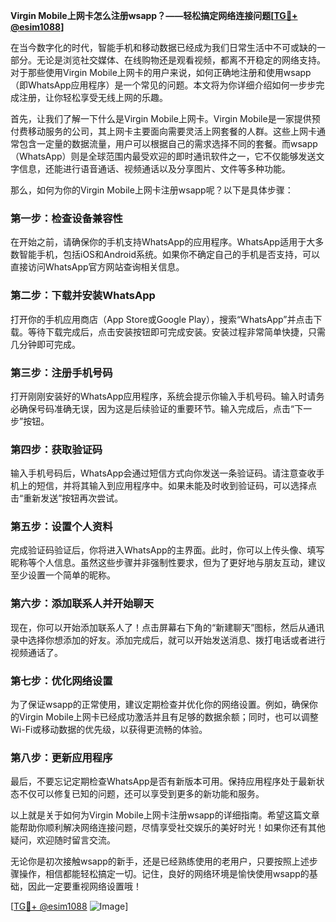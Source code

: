 **Virgin Mobile上网卡怎么注册wsapp？——轻松搞定网络连接问题[[TG💪+ @esim1088](https://t.me/s/esim1088)]**

在当今数字化的时代，智能手机和移动数据已经成为我们日常生活中不可或缺的一部分。无论是浏览社交媒体、在线购物还是观看视频，都离不开稳定的网络支持。对于那些使用Virgin Mobile上网卡的用户来说，如何正确地注册和使用wsapp（即WhatsApp应用程序）是一个常见的问题。本文将为你详细介绍如何一步步完成注册，让你轻松享受无线上网的乐趣。

首先，让我们了解一下什么是Virgin Mobile上网卡。Virgin Mobile是一家提供预付费移动服务的公司，其上网卡主要面向需要灵活上网套餐的人群。这些上网卡通常包含一定量的数据流量，用户可以根据自己的需求选择不同的套餐。而wsapp（WhatsApp）则是全球范围内最受欢迎的即时通讯软件之一，它不仅能够发送文字信息，还能进行语音通话、视频通话以及分享图片、文件等多种功能。

那么，如何为你的Virgin Mobile上网卡注册wsapp呢？以下是具体步骤：

### **第一步：检查设备兼容性**
在开始之前，请确保你的手机支持WhatsApp的应用程序。WhatsApp适用于大多数智能手机，包括iOS和Android系统。如果你不确定自己的手机是否支持，可以直接访问WhatsApp官方网站查询相关信息。

### **第二步：下载并安装WhatsApp**
打开你的手机应用商店（App Store或Google Play），搜索“WhatsApp”并点击下载。等待下载完成后，点击安装按钮即可完成安装。安装过程非常简单快捷，只需几分钟即可完成。

### **第三步：注册手机号码**
打开刚刚安装好的WhatsApp应用程序，系统会提示你输入手机号码。输入时请务必确保号码准确无误，因为这是后续验证的重要环节。输入完成后，点击“下一步”按钮。

### **第四步：获取验证码**
输入手机号码后，WhatsApp会通过短信方式向你发送一条验证码。请注意查收手机上的短信，并将其输入到应用程序中。如果未能及时收到验证码，可以选择点击“重新发送”按钮再次尝试。

### **第五步：设置个人资料**
完成验证码验证后，你将进入WhatsApp的主界面。此时，你可以上传头像、填写昵称等个人信息。虽然这些步骤并非强制性要求，但为了更好地与朋友互动，建议至少设置一个简单的昵称。

### **第六步：添加联系人并开始聊天**
现在，你可以开始添加联系人了！点击屏幕右下角的“新建聊天”图标，然后从通讯录中选择你想添加的好友。添加完成后，就可以开始发送消息、拨打电话或者进行视频通话了。

### **第七步：优化网络设置**
为了保证wsapp的正常使用，建议定期检查并优化你的网络设置。例如，确保你的Virgin Mobile上网卡已经成功激活并且有足够的数据余额；同时，也可以调整Wi-Fi或移动数据的优先级，以获得更流畅的体验。

### **第八步：更新应用程序**
最后，不要忘记定期检查WhatsApp是否有新版本可用。保持应用程序处于最新状态不仅可以修复已知的问题，还可以享受到更多的新功能和服务。

以上就是关于如何为Virgin Mobile上网卡注册wsapp的详细指南。希望这篇文章能帮助你顺利解决网络连接问题，尽情享受社交娱乐的美好时光！如果你还有其他疑问，欢迎随时留言交流。

无论你是初次接触wsapp的新手，还是已经熟练使用的老用户，只要按照上述步骤操作，相信都能轻松搞定一切。记住，良好的网络环境是愉快使用wsapp的基础，因此一定要重视网络设置哦！

[[TG💪+ @esim1088](https://t.me/s/esim1088) ![Image](https://i.postimg.cc/4NQfJmqS/Snipaste-2025-05-13-00-14-12.png)]